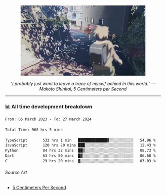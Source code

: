 <p align="center"><img src="asset/header.jpg" width="80%"/></p>
<p align="center"><i>“I probably just want to leave a trace of myself behind in this world.” ― Makoto Shinkai, 5 Centimeters per Second</i></p>

---
<!--
<details>
  <summary>📃 My Resume</summary>

### Education

- 📖 **Computer Science**\
📆 10/2021 - present\
📍 **Thang Long University** - Hoang Mai, Hanoi, Vietnam

### Experience

<img align="right" src="https://img.shields.io/badge/Figma-F24E1E?style=flat&logo=figma&logoColor=white"/>
<img align="right" src="https://img.shields.io/badge/node.js-6DA55F?style=flat&logo=node.js&logoColor=white"/>
<img align="right" src="https://img.shields.io/badge/Next.js-black?style=flat&logo=next.js&logoColor=white"/>
<img align="right" src="https://img.shields.io/badge/TypeScript-007ACC?style=flat&logo=typescript&logoColor=white"/>


- 👨‍💻 **Frontend Web Intern**\
📆 07/2023 - present\
📍 **MQ ICT Solutions** - Hoang Mai, Hanoi, Vietnam
</details> 
-->

### 📊 All time development breakdown

<!--START_SECTION:waka-->

```txt
From: 05 March 2023 - To: 27 March 2024

Total Time: 968 hrs 5 mins

TypeScript       532 hrs 1 min   █████████████▓░░░░░░░░░░░   54.96 %
JavaScript       120 hrs 20 mins ███░░░░░░░░░░░░░░░░░░░░░░   12.43 %
Python           84 hrs 32 mins  ██▒░░░░░░░░░░░░░░░░░░░░░░   08.73 %
Dart             63 hrs 50 mins  █▓░░░░░░░░░░░░░░░░░░░░░░░   06.60 %
C                29 hrs 20 mins  ▓░░░░░░░░░░░░░░░░░░░░░░░░   03.03 %
```

<!--END_SECTION:waka-->

###### Source Art

-  [5 Centimeters Per Second](https://wallhaven.cc/w/nrowq1)

